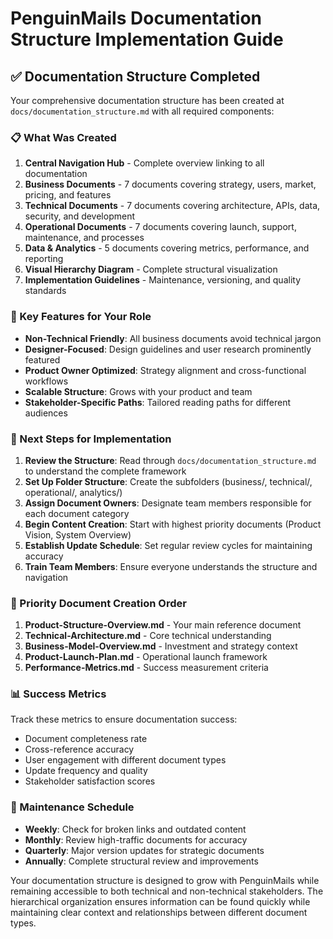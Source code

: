 # PenguinMails Documentation Structure Implementation Guide

## ✅ Documentation Structure Completed

Your comprehensive documentation structure has been created at `docs/documentation_structure.md` with all required components:

### 📋 What Was Created

1. **Central Navigation Hub** - Complete overview linking to all documentation
2. **Business Documents** - 7 documents covering strategy, users, market, pricing, and features  
3. **Technical Documents** - 7 documents covering architecture, APIs, data, security, and development
4. **Operational Documents** - 7 documents covering launch, support, maintenance, and processes
5. **Data & Analytics** - 5 documents covering metrics, performance, and reporting
6. **Visual Hierarchy Diagram** - Complete structural visualization
7. **Implementation Guidelines** - Maintenance, versioning, and quality standards

### 🎯 Key Features for Your Role

- **Non-Technical Friendly**: All business documents avoid technical jargon
- **Designer-Focused**: Design guidelines and user research prominently featured  
- **Product Owner Optimized**: Strategy alignment and cross-functional workflows
- **Scalable Structure**: Grows with your product and team
- **Stakeholder-Specific Paths**: Tailored reading paths for different audiences

### 📝 Next Steps for Implementation

1. **Review the Structure**: Read through `docs/documentation_structure.md` to understand the complete framework
2. **Set Up Folder Structure**: Create the subfolders (business/, technical/, operational/, analytics/)
3. **Assign Document Owners**: Designate team members responsible for each document category
4. **Begin Content Creation**: Start with highest priority documents (Product Vision, System Overview)
5. **Establish Update Schedule**: Set regular review cycles for maintaining accuracy
6. **Train Team Members**: Ensure everyone understands the structure and navigation

### 🚀 Priority Document Creation Order

1. **Product-Structure-Overview.md** - Your main reference document
2. **Technical-Architecture.md** - Core technical understanding
3. **Business-Model-Overview.md** - Investment and strategy context
4. **Product-Launch-Plan.md** - Operational launch framework
5. **Performance-Metrics.md** - Success measurement criteria

### 📊 Success Metrics

Track these metrics to ensure documentation success:
- Document completeness rate
- Cross-reference accuracy
- User engagement with different document types
- Update frequency and quality
- Stakeholder satisfaction scores

### 🔧 Maintenance Schedule

- **Weekly**: Check for broken links and outdated content
- **Monthly**: Review high-traffic documents for accuracy
- **Quarterly**: Major version updates for strategic documents
- **Annually**: Complete structural review and improvements

Your documentation structure is designed to grow with PenguinMails while remaining accessible to both technical and non-technical stakeholders. The hierarchical organization ensures information can be found quickly while maintaining clear context and relationships between different document types.